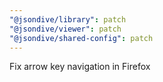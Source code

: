 ```yaml
---
"@jsondive/library": patch
"@jsondive/viewer": patch
"@jsondive/shared-config": patch
---
```


Fix arrow key navigation in Firefox
